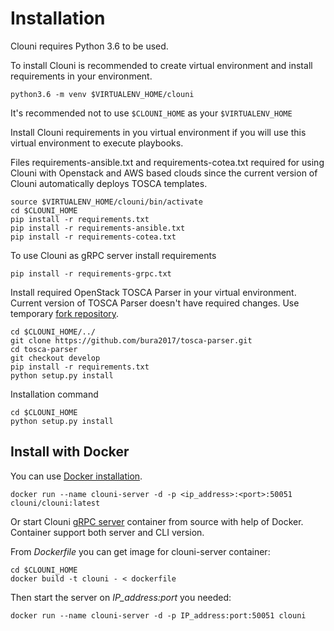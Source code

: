 # Installation

Clouni requires Python 3.6 to be used.

To install Clouni is recommended to create virtual environment and install
requirements in your environment.
~~~shell
python3.6 -m venv $VIRTUALENV_HOME/clouni
~~~
It's recommended not to use `$CLOUNI_HOME` as your `$VIRTUALENV_HOME`

Install Clouni requirements in you virtual environment if you will use this virtual
environment to execute playbooks.

Files requirements-ansible.txt and requirements-cotea.txt required for using Clouni with Openstack and AWS based clouds since the current version of Clouni automatically deploys TOSCA templates.

~~~shell
source $VIRTUALENV_HOME/clouni/bin/activate
cd $CLOUNI_HOME
pip install -r requirements.txt
pip install -r requirements-ansible.txt
pip install -r requirements-cotea.txt
~~~

To use Clouni as gRPC server install requirements

~~~shell
pip install -r requirements-grpc.txt
~~~

Install required OpenStack TOSCA Parser in your virtual environment. Current version
of TOSCA Parser doesn't have required changes. Use temporary [fork repository](https://github.com/bura2017/tosca-parser.git).

~~~shell
cd $CLOUNI_HOME/../
git clone https://github.com/bura2017/tosca-parser.git
cd tosca-parser
git checkout develop
pip install -r requirements.txt
python setup.py install
~~~

Installation command
~~~shell
cd $CLOUNI_HOME
python setup.py install
~~~

## Install with Docker

You can use [Docker installation](https://hub.docker.com/repository/docker/clouni/clouni).

~~~shell
docker run --name clouni-server -d -p <ip_address>:<port>:50051 clouni/clouni:latest
~~~

Or start Clouni [gRPC server](../server/) container from source with help of Docker.
Container support both server and CLI version.

From *Dockerfile* you can get image for clouni-server container:
~~~shell
cd $CLOUNI_HOME
docker build -t clouni - < dockerfile
~~~
Then start the server on *IP_address:port* you needed:
~~~shell
docker run --name clouni-server -d -p IP_address:port:50051 clouni
~~~
